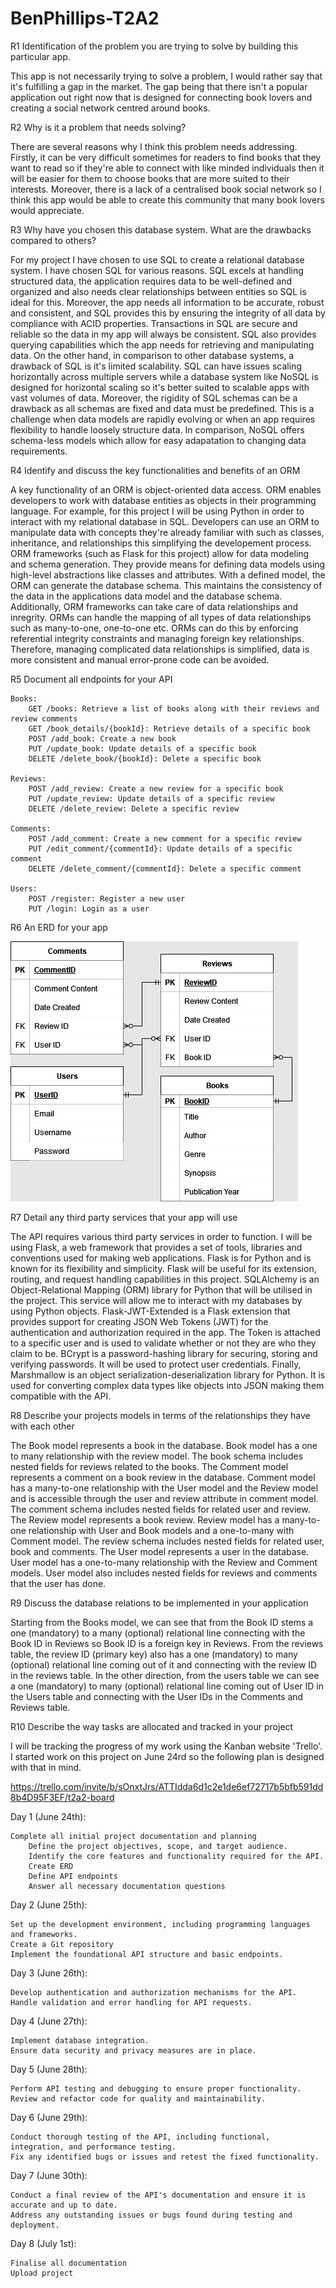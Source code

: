 # BenPhillips-T2A2


R1 	Identification of the problem you are trying to solve by building this particular app.

This app is not necessarily trying to solve a problem, I would rather say that it's fulfilling a gap in the market. The gap being that there isn't a popular application out right now that is designed for connecting book lovers and creating a social network centred around books. 

R2 	Why is it a problem that needs solving?

There are several reasons why I think this problem needs addressing. Firstly, it can be very difficult sometimes for readers to find books that they want to read so if they're able to connect with like minded individuals then it will be easier for them to choose books that are more suited to their interests. Moreover, there is a lack of a centralised book social network so I think this app would be able to create this community that many book lovers would appreciate. 

R3 Why have you chosen this database system. What are the drawbacks compared to others?

For my project I have chosen to use SQL to create a relational database system. I have chosen SQL for various reasons. SQL excels at handling structured data, the application requires data to be well-defined and organized and also needs clear relationships between entities so SQL is ideal for this. Moreover, the app needs all information to be accurate, robust and consistent, and SQL provides this by ensuring the integrity of all data by compliance with ACID properties. Transactions in SQL are secure and reliable so the data in my app will always be consistent. SQL also provides querying capabilities which the app needs for retrieving and manipulating data. On the other hand, in comparison to other database systems, a drawback of SQL is it's limited scalability. SQL can have issues scaling horizontally across multiple servers while a database system like NoSQL is designed for horizontal scaling so it's better suited to scalable apps with vast volumes of data. Moreover, the rigidity of SQL schemas can be a drawback as all schemas are fixed and data must be predefined. This is a challenge when data models are rapidly evolving or when an app requires flexibility to handle loosely structure data. In comparison, NoSQL offers schema-less models which allow for easy adapatation to changing data requirements. 

R4 	Identify and discuss the key functionalities and benefits of an ORM

A key functionality of an ORM is object-oriented data access. ORM enables developers to work with database entities as objects in their programming language. For example, for this project I will be using Python in order to interact with my relational database in SQL. Developers can use an ORM to manipulate data with concepts they're already familiar with such as classes, inheritance, and relationships this simplifying the developement process. ORM frameworks (such as Flask for this project) allow for data modeling and schema generation. They provide means for defining data models using high-level abstractions like classes and attributes. With a defined model, the ORM can generate the database schema. This maintains the consistency of the data in the applications data model and the database schema. Additionally, ORM frameworks can take care of data relationships and inregrity. ORMs can handle the mapping of all types of data relationships such as many-to-one, one-to-one etc. ORMs can do this by enforcing referential integrity constraints and managing foreign key relationships. Therefore, managing complicated data relationships is simplified, data is more consistent and manual error-prone code can be avoided. 

R5 	Document all endpoints for your API

    Books:
        GET /books: Retrieve a list of books along with their reviews and review comments
        GET /book_details/{bookId}: Retrieve details of a specific book
        POST /add_book: Create a new book
        PUT /update_book: Update details of a specific book
        DELETE /delete_book/{bookId}: Delete a specific book

    Reviews:
        POST /add_review: Create a new review for a specific book
        PUT /update_review: Update details of a specific review
        DELETE /delete_review: Delete a specific review

    Comments:
        POST /add_comment: Create a new comment for a specific review
        PUT /edit_comment/{commentId}: Update details of a specific comment
        DELETE /delete_comment/{commentId}: Delete a specific comment

    Users:
        POST /register: Register a new user
        PUT /login: Login as a user


R6 	An ERD for your app

![Entity relationship diagram](Final_ERD.png)

R7 	Detail any third party services that your app will use

The API requires various third party services in order to function. I will be using Flask, a web framework that provides a set of tools, libraries and conventions used for making web applications. Flask is for Python and is known for its flexibility and simplicity. Flask will be useful for its extension, routing, and request handling capabilities in this project. SQLAlchemy is an Object-Relational Mapping (ORM) library for Python that will be utilised in the project. This service will allow me to interact with my databases by using Python objects. Flask-JWT-Extended is a Flask extension that provides support for creating JSON Web Tokens (JWT) for the authentication and authorization required in the app. The Token is attached to a specific user and is used to validate whether or not they are who they claim to be. BCrypt is a password-hashing library for securing, storing and verifying passwords. It will be used to protect user credentials. Finally, Marshmallow is an object serialization-deserialization library for Python. It is used for converting complex data types like objects into JSON making them compatible with the API. 

R8 	Describe your projects models in terms of the relationships they have with each other

The Book model represents a book in the database. Book model has a one to many relationship with the review model. The book schema includes nested fields for reviews related to the books. The Comment model represents a comment on a book review in the database. Comment model has a many-to-one relationship with the User model and the Review model and is accessible through the user and review attribute in comment model. The comment schema includes nested fields for related user and review. The Review model represents a book review. Review model has a many-to-one relationship with User and Book models and a one-to-many with Comment model. The review schema includes nested fields for related user, book and comments. The User model represents a user in the database. User model has a one-to-many relationship with the Review and Comment models. User model also includes nested fields for reviews and comments that the user has done.

R9 	Discuss the database relations to be implemented in your application

Starting from the Books model, we can see that from the Book ID stems a one (mandatory) to a many (optional) relational line connecting with the Book ID in Reviews so Book ID is a foreign key in Reviews. From the reviews table, the review ID (primary key) also has a one (mandatory) to many (optional) relational line coming out of it and connecting with the review ID in the reviews table. In the other direction, from the users table we can see a one (mandatory) to many (optional) relational line coming out of User ID in the Users table and connecting with the User IDs in the Comments and Reviews table. 

R10 	Describe the way tasks are allocated and tracked in your project

I will be tracking the progress of my work using the Kanban website 'Trello'. I started work on this project on June 24rd so the following plan is designed with that in mind.

https://trello.com/invite/b/sOnxtJrs/ATTIdda6d1c2e1de6ef72717b5bfb591dd8b4D95F3EF/t2a2-board

Day 1 (June 24th):

    Complete all initial project documentation and planning
        Define the project objectives, scope, and target audience.
        Identify the core features and functionality required for the API.
        Create ERD
        Define API endpoints
        Answer all necessary documentation questions

Day 2 (June 25th):

    Set up the development environment, including programming languages and frameworks.
    Create a Git repository
    Implement the foundational API structure and basic endpoints.

Day 3 (June 26th):

    Develop authentication and authorization mechanisms for the API.
    Handle validation and error handling for API requests.

Day 4 (June 27th):

    Implement database integration.
    Ensure data security and privacy measures are in place.

Day 5 (June 28th):

    Perform API testing and debugging to ensure proper functionality.
    Review and refactor code for quality and maintainability.

Day 6 (June 29th):

    Conduct thorough testing of the API, including functional, integration, and performance testing.
    Fix any identified bugs or issues and retest the fixed functionality.

Day 7 (June 30th):

    Conduct a final review of the API's documentation and ensure it is accurate and up to date.
    Address any outstanding issues or bugs found during testing and deployment.

Day 8 (July 1st):

    Finalise all documentation
    Upload project
